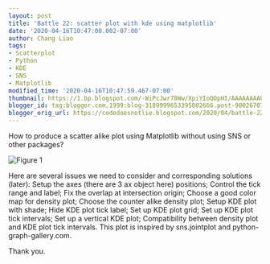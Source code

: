 ```yaml
---
layout: post
title: 'Battle 22: scatter plot with kde using matplotlib'
date: '2020-04-16T10:47:00.002-07:00'
author: Chang Liao
tags:
- Scatterplot
- Python
- KDE
- SNS
- Matplotlib
modified_time: '2020-04-16T10:47:59.467-07:00'
thumbnail: https://1.bp.blogspot.com/-WiPcJwr78Ww/XpiYIoQOpHI/AAAAAAAA8uo/5FhDkcjmWYcrGg9bCvQ1yUmOpKjwxh1QQCLcBGAsYHQ/s72-c/sur_slp-zwt_scatterplot.png
blogger_id: tag:blogger.com,1999:blog-3189999653395802666.post-9002670781130601180
blogger_orig_url: https://codedoesnotlie.blogspot.com/2020/04/battle-22-scatter-plot-with-kde-using.html
---
```



How to produce a scatter alike plot using Matplotlib without using SNS or other packages?


![Figure 1](https://github.com/changliao/technology/blob/main/_figures/python/sur_slp-zwt_scatterplot.png?raw=true)

Here are several issues we need to consider and corresponding solutions (later):
Setup the axes (there are 3 ax object here) positions;
Control the tick range and label;
Fix the overlap at intersection origin;
Choose a good color map for density plot;
Choose the counter alike density plot;
Setup KDE plot with shade;
Hide KDE plot tick label;
Set up KDE plot grid;
Set up KDE plot tick intervals;
Set up a vertical KDE plot;
Compatibility between density plot and KDE plot tick intervals.
This plot is inspired by sns.jointplot and python-graph-gallery.com.

Thank you.